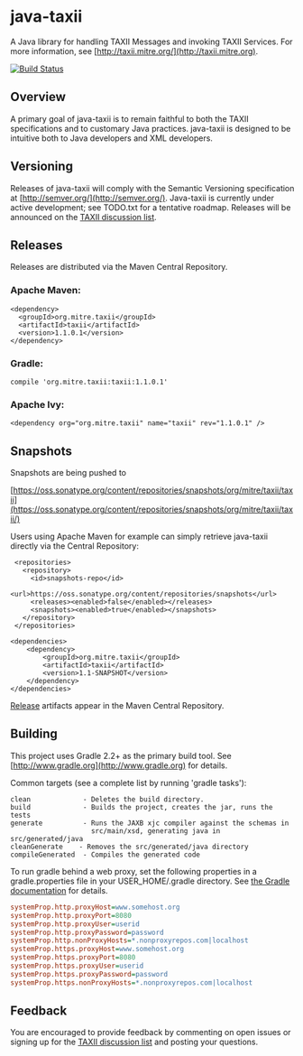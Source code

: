 # java-taxii

A Java library for handling TAXII Messages and invoking TAXII Services.
For more information, see [http://taxii.mitre.org/](http://taxii.mitre.org).

[![Build Status](https://travis-ci.org/TAXIIProject/java-taxii.svg?branch=master)](https://travis-ci.org/TAXIIProject/java-taxii)

## <a name="overview"></a>Overview

A primary goal of java-taxii is to remain faithful to both the TAXII 
specifications and to customary Java practices. java-taxii is designed to be 
intuitive both to Java developers and XML developers.

## <a name="versioning"></a>Versioning

Releases of java-taxii will comply with the Semantic Versioning specification
at [http://semver.org/](http://semver.org/).  Java-taxii is currently under active development;
see TODO.txt for a tentative roadmap.  Releases will be announced on the
[TAXII discussion list](http://taxii.mitre.org/community/registration.html).

## <a name="releases"></a>Releases

Releases are distributed via the Maven Central Repository. 

### <a name="maven_dependency_info"></a>Apache Maven:

	<dependency>
	  <groupId>org.mitre.taxii</groupId>
	  <artifactId>taxii</artifactId>
	  <version>1.1.0.1</version>
	</dependency>

### <a name="gradle_dependency_info"></a>Gradle:

	compile 'org.mitre.taxii:taxii:1.1.0.1'

### <a name="ivy__dependency_info"></a>Apache Ivy:

	<dependency org="org.mitre.taxii" name="taxii" rev="1.1.0.1" />

## <a name="snapshots"></a>Snapshots

Snapshots are being pushed to 

[https://oss.sonatype.org/content/repositories/snapshots/org/mitre/taxii/taxii](https://oss.sonatype.org/content/repositories/snapshots/org/mitre/taxii/taxii/)

Users using Apache Maven for example can simply retrieve java-taxii directly via the Central Repository:

     <repositories>
       <repository>
         <id>snapshots-repo</id>
         <url>https://oss.sonatype.org/content/repositories/snapshots</url>
         <releases><enabled>false</enabled></releases>
         <snapshots><enabled>true</enabled></snapshots>
       </repository>
     </repositories>
	
	<dependencies>
		<dependency>
			<groupId>org.mitre.taxii</groupId>
			<artifactId>taxii</artifactId>
			<version>1.1-SNAPSHOT</version>
		</dependency>
	</dependencies>

[Release](#releases) artifacts appear in the Maven Central Repository.

## Building

This project uses Gradle 2.2+ as the primary build tool.  See
[http://www.gradle.org](http://www.gradle.org) for details.

Common targets (see a complete list by running 'gradle tasks'):

    clean             - Deletes the build directory.
    build             - Builds the project, creates the jar, runs the tests
    generate          - Runs the JAXB xjc compiler against the schemas in 
                        src/main/xsd, generating java in src/generated/java
    cleanGenerate    - Removes the src/generated/java directory
    compileGenerated  - Compiles the generated code
    
    
To run gradle behind a web proxy, set the following properties in a
gradle.properties file in your USER_HOME/.gradle directory. See
[the Gradle documentation](https://docs.gradle.org/current/userguide/build_environment.html#sec:accessing_the_web_via_a_proxy)
for details.

```INI
systemProp.http.proxyHost=www.somehost.org
systemProp.http.proxyPort=8080
systemProp.http.proxyUser=userid
systemProp.http.proxyPassword=password
systemProp.http.nonProxyHosts=*.nonproxyrepos.com|localhost
systemProp.https.proxyHost=www.somehost.org
systemProp.https.proxyPort=8080
systemProp.https.proxyUser=userid
systemProp.https.proxyPassword=password
systemProp.https.nonProxyHosts=*.nonproxyrepos.com|localhost
```


## Feedback

You are encouraged to provide feedback by commenting on open issues or 
signing up for the [TAXII discussion list](http://taxii.mitre.org/community/registration.html)
and posting your questions.
